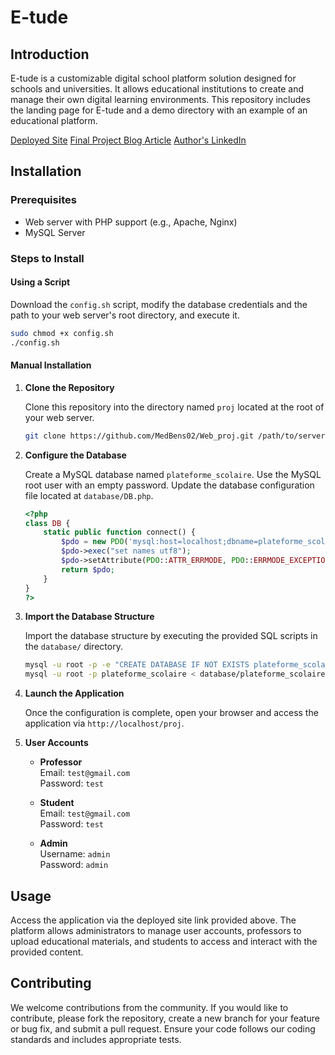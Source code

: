 # E-tude

## Introduction

E-tude is a customizable digital school platform solution designed for schools and universities. It allows educational institutions to create and manage their own digital learning environments. This repository includes the landing page for E-tude and a demo directory with an example of an educational platform.

[Deployed Site](https://e-tude.tiiny.site/) 
[Final Project Blog Article](https://medium.com/@medbens/e-tude-transforming-education-for-the-digital-age-a4c3be99268a) 
[Author's LinkedIn](https://www.linkedin.com/in/mohamedbensaddik/)

## Installation

### Prerequisites

- Web server with PHP support (e.g., Apache, Nginx)
- MySQL Server

### Steps to Install

#### Using a Script

Download the `config.sh` script, modify the database credentials and the path to your web server's root directory, and execute it.

```bash
sudo chmod +x config.sh
./config.sh
```

#### Manual Installation

1. **Clone the Repository**

   Clone this repository into the directory named `proj` located at the root of your web server.

   ```bash
   git clone https://github.com/MedBens02/Web_proj.git /path/to/server/root/proj
   ```

2. **Configure the Database**

   Create a MySQL database named `plateforme_scolaire`. Use the MySQL root user with an empty password. Update the database configuration file located at `database/DB.php`.

   ```php
   <?php
   class DB {
       static public function connect() {
           $pdo = new PDO('mysql:host=localhost;dbname=plateforme_scolaire', 'root', '');
           $pdo->exec("set names utf8");
           $pdo->setAttribute(PDO::ATTR_ERRMODE, PDO::ERRMODE_EXCEPTION);
           return $pdo;
       }
   }
   ?>
   ```

3. **Import the Database Structure**

   Import the database structure by executing the provided SQL scripts in the `database/` directory.

   ```bash
   mysql -u root -p -e "CREATE DATABASE IF NOT EXISTS plateforme_scolaire"
   mysql -u root -p plateforme_scolaire < database/plateforme_scolaire.sql
   ```

4. **Launch the Application**

   Once the configuration is complete, open your browser and access the application via `http://localhost/proj`.

5. **User Accounts**

   - **Professor**  
     Email: `test@gmail.com`  
     Password: `test`

   - **Student**  
     Email: `test@gmail.com`  
     Password: `test`

   - **Admin**  
     Username: `admin`  
     Password: `admin`

## Usage

Access the application via the deployed site link provided above. The platform allows administrators to manage user accounts, professors to upload educational materials, and students to access and interact with the provided content.

## Contributing

We welcome contributions from the community. If you would like to contribute, please fork the repository, create a new branch for your feature or bug fix, and submit a pull request. Ensure your code follows our coding standards and includes appropriate tests.
